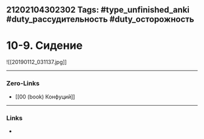 21202104302302
Tags: #type_unfinished_anki #duty_рассудительность #duty_осторожность
---
# 10-9. Сидение

![[20190112_031137.jpg]]

---
### Zero-Links
- [[00 (book) Конфуций]]
---
### Links
-